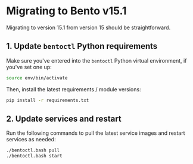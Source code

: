 # Migrating to Bento v15.1

Migrating to version 15.1 from version 15 should be straightforward.


## 1. Update `bentoctl` Python requirements

Make sure you've entered into the `bentoctl` Python virtual environment, if you've set one up:

```bash
source env/bin/activate
```

Then, install the latest requirements / module versions:

```bash
pip install -r requirements.txt
```


## 2. Update services and restart

Run the following commands to pull the latest service images and restart services as needed:

```bash
./bentoctl.bash pull
./bentoctl.bash start
```
